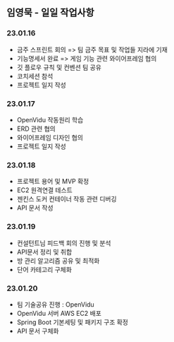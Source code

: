 ## 임영묵 - 일일 작업사항

### 23.01.16

- 금주 스프린트 회의 => 팀 금주 목표 및 작업들 지라에 기재
- 기능명세서 완료 => 게임 기능 관련 와이어프레임 협의
- 깃 플로우 규칙 및 컨벤션 팀 공유
- 코치세션 참석
- 프로젝트 일지 작성

### 23.01.17

- OpenVidu 작동원리 학습
- ERD 관련 협의
- 와이어프레임 디자인 협의
- 프로젝트 일지 작성

### 23.01.18

- 프로젝트 용어 및 MVP 확정
- EC2 원격연결 테스트
- 젠킨스 도커 컨테이너 작동 관련 디버깅
- API 문서 작성

### 23.01.19

- 컨설턴트님 피드백 회의 진행 및 분석
- API문서 정리 및 취합
- 방 관리 알고리즘 공유 및 최적화
- 단어 카테고리 구체화

### 23.01.20

- 팀 기술공유 진행 : OpenVidu
- OpenVidu 서버 AWS EC2 배포
- Spring Boot 기본세팅 및 패키지 구조 확정
- API 문서 구체화
